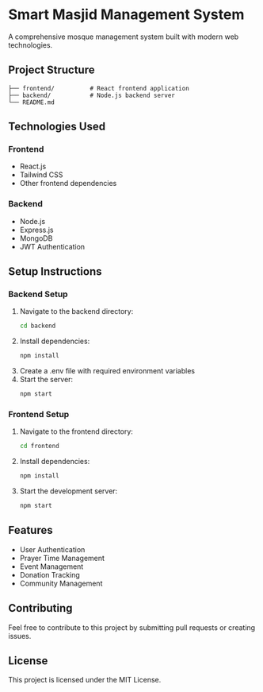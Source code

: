 # Smart Masjid Management System

A comprehensive mosque management system built with modern web technologies.

## Project Structure

```
├── frontend/          # React frontend application
├── backend/           # Node.js backend server
└── README.md
```

## Technologies Used

### Frontend
- React.js
- Tailwind CSS
- Other frontend dependencies

### Backend
- Node.js
- Express.js
- MongoDB
- JWT Authentication

## Setup Instructions

### Backend Setup
1. Navigate to the backend directory:
   ```bash
   cd backend
   ```
2. Install dependencies:
   ```bash
   npm install
   ```
3. Create a .env file with required environment variables
4. Start the server:
   ```bash
   npm start
   ```

### Frontend Setup
1. Navigate to the frontend directory:
   ```bash
   cd frontend
   ```
2. Install dependencies:
   ```bash
   npm install
   ```
3. Start the development server:
   ```bash
   npm start
   ```

## Features
- User Authentication
- Prayer Time Management
- Event Management
- Donation Tracking
- Community Management

## Contributing
Feel free to contribute to this project by submitting pull requests or creating issues.

## License
This project is licensed under the MIT License. 